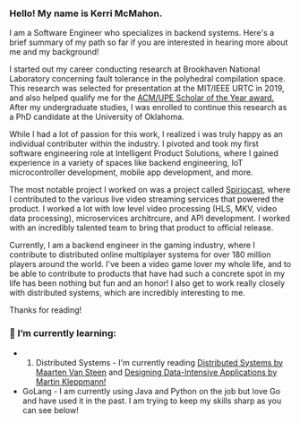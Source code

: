 ### Hello! My name is Kerri McMahon.
I am a Software Engineer who specializes in backend systems.
Here's a brief summary of my path so far if you are interested in hearing more about me and my background!

I started out my career conducting research at Brookhaven National Laboratory concerning fault tolerance in the polyhedral compilation space. This research was selected for presentation at the MIT/IEEE URTC in 2019, and also helped qualify me for the [ACM/UPE Scholar of the Year award.](https://dl.acm.org/doi/10.1145/3362037) After my undergraduate studies, I was enrolled to continue this research as a PhD candidate at the University of Oklahoma.

While I had a lot of passion for this work, I realized i was truly happy as an individual contributer within the industry. I pivoted and took my first software engineering role at Intelligent Product Solutions, where I gained experience in a variety of spaces like backend engineering, IoT microcontroller development, mobile app development, and more. 

The most notable project I worked on was a project called [Spiriocast](https://www.steinway.com/spirio/spirio-r/spiriocast), where I contributed to the various live video streaming services that powered the product. I worked a lot with low level video processing (HLS, MKV, video data processing), microservices architrcure, and API development. I worked with an incredibly talented team to bring that product to official release.

Currently, I am a backend engineer in the gaming industry, where I contribute to distributed online multiplayer systems for over 180 million players around the world. I've been a video game lover my whole life, and to be able to contribute to products that have had such a concrete spot in my life has been nothing but fun and an honor! I also get to work really closely with distributed systems, which are incredibly interesting to me.

Thanks for reading!

### 🌱 I’m currently learning:
- 1. Distributed Systems - I'm currently reading [Distributed Systems by Maarten Van Steen](https://www.amazon.com/dp/9081540637?psc=1&ref=ppx_yo2ov_dt_b_product_details) and [Designing Data-Intensive Applications by Martin Kleppmann!](https://www.amazon.com/dp/1449373321?psc=1&ref=ppx_yo2ov_dt_b_product_details)
- GoLang - I am currently using Java and Python on the job but love Go and have used it in the past. I am trying to keep my skills sharp as you can see below!

